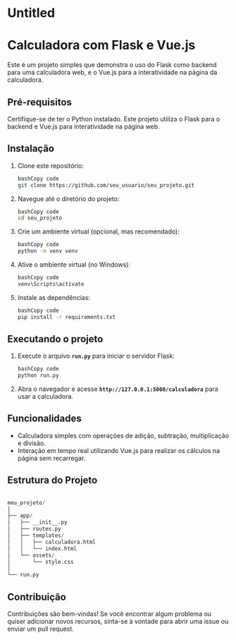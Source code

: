 # Untitled

# **Calculadora com Flask e Vue.js**

Este é um projeto simples que demonstra o uso do Flask como backend para uma calculadora web, e o Vue.js para a interatividade na página da calculadora.

## **Pré-requisitos**

Certifique-se de ter o Python instalado. Este projeto utiliza o Flask para o backend e Vue.js para interatividade na página web.

## **Instalação**

1. Clone este repositório:
    
    ```bash
    bashCopy code
    git clone https://github.com/seu_usuario/seu_projeto.git
    
    ```
    
2. Navegue até o diretório do projeto:
    
    ```bash
    bashCopy code
    cd seu_projeto
    
    ```
    
3. Crie um ambiente virtual (opcional, mas recomendado):
    
    ```bash
    bashCopy code
    python -m venv venv
    
    ```
    
4. Ative o ambiente virtual (no Windows):
    
    ```bash
    bashCopy code
    venv\Scripts\activate
    
    ```
    
5. Instale as dependências:
    
    ```bash
    bashCopy code
    pip install -r requirements.txt
    
    ```
    

## **Executando o projeto**

1. Execute o arquivo **`run.py`** para iniciar o servidor Flask:
    
    ```bash
    bashCopy code
    python run.py
    
    ```
    
2. Abra o navegador e acesse **`http://127.0.0.1:5000/calculadora`** para usar a calculadora.

## **Funcionalidades**

- Calculadora simples com operações de adição, subtração, multiplicação e divisão.
- Interação em tempo real utilizando Vue.js para realizar os cálculos na página sem recarregar.

## **Estrutura do Projeto**

```python

meu_projeto/
│
├── app/
│   ├── __init__.py
│   ├── routes.py
│   ├── templates/
│   │   ├── calculadora.html
│   │   └── index.html
│   └── assets/
│       └── style.css
│
└── run.py

```

## **Contribuição**

Contribuições são bem-vindas! Se você encontrar algum problema ou quiser adicionar novos recursos, sinta-se à vontade para abrir uma issue ou enviar um pull request.